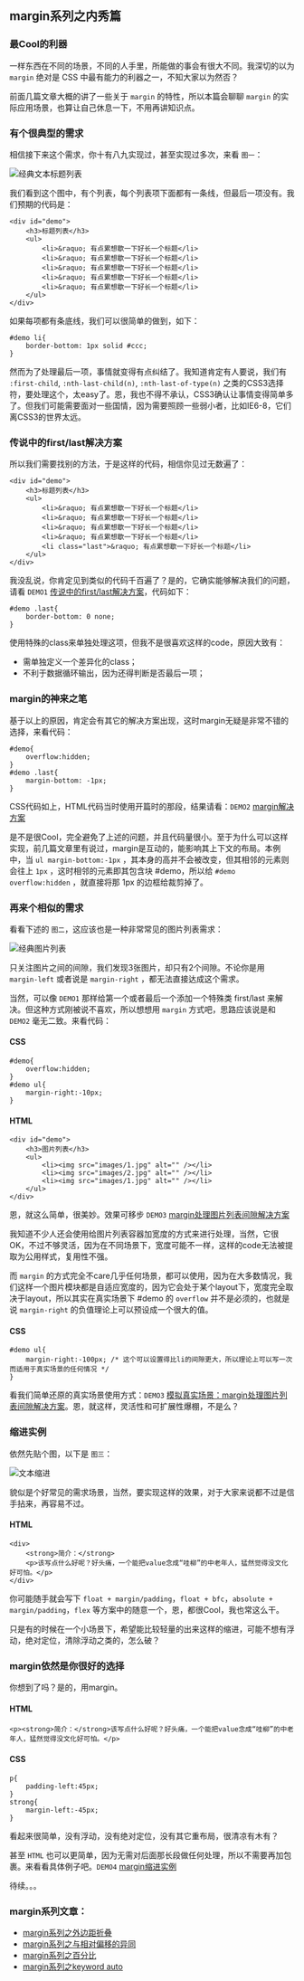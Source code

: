 ## margin系列之内秀篇

### 最Cool的利器

一样东西在不同的场景，不同的人手里，所能做的事会有很大不同。我深切的以为 `margin` 绝对是 CSS 中最有能力的利器之一，不知大家以为然否？

前面几篇文章大概的讲了一些关于 `margin` 的特性，所以本篇会聊聊 `margin` 的实际应用场景，也算让自己休息一下，不用再讲知识点。

### 有个很典型的需求

<!--more-->

相信接下来这个需求，你十有八九实现过，甚至实现过多次，来看 `图一`：

![经典文本标题列表](http://demo.doyoe.com/css/margin/images/text-list.png)

我们看到这个图中，有个列表，每个列表项下面都有一条线，但最后一项没有。我们预期的代码是：

    <div id="demo">
        <h3>标题列表</h3>
        <ul>
            <li>&raquo; 有点累想歇一下好长一个标题</li>
            <li>&raquo; 有点累想歇一下好长一个标题</li>
            <li>&raquo; 有点累想歇一下好长一个标题</li>
            <li>&raquo; 有点累想歇一下好长一个标题</li>
            <li>&raquo; 有点累想歇一下好长一个标题</li>
        </ul>
    </div>

如果每项都有条底线，我们可以很简单的做到，如下：

    #demo li{
        border-bottom: 1px solid #ccc;
    }

然而为了处理最后一项，事情就变得有点纠结了。我知道肯定有人要说，我们有 `:first-child`, `:nth-last-child(n)`, `:nth-last-of-type(n)` 之类的CSS3选择符，要处理这个，太easy了。恩，我也不得不承认，CSS3确认让事情变得简单多了。但我们可能需要面对一些国情，因为需要照顾一些弱小者，比如IE6-8，它们离CSS3的世界太远。

### 传说中的first/last解决方案

所以我们需要找别的方法，于是这样的代码，相信你见过无数遍了：

    <div id="demo">
        <h3>标题列表</h3>
        <ul>
            <li>&raquo; 有点累想歇一下好长一个标题</li>
            <li>&raquo; 有点累想歇一下好长一个标题</li>
            <li>&raquo; 有点累想歇一下好长一个标题</li>
            <li>&raquo; 有点累想歇一下好长一个标题</li>
            <li class="last">&raquo; 有点累想歇一下好长一个标题</li>
        </ul>
    </div>

我没乱说，你肯定见到类似的代码千百遍了？是的，它确实能够解决我们的问题，请看 `DEMO1` [传说中的first/last解决方案](http://demo.doyoe.com/css/margin/text-list-add-class-solution.htm)，代码如下：
	
	#demo .last{
        border-bottom: 0 none;
    }

使用特殊的class来单独处理这项，但我不是很喜欢这样的code，原因大致有：

* 需单独定义一个差异化的class；
* 不利于数据循环输出，因为还得判断是否最后一项；

### margin的神来之笔

基于以上的原因，肯定会有其它的解决方案出现，这时margin无疑是非常不错的选择，来看代码：

	#demo{
        overflow:hidden;
    }
    #demo .last{
        margin-bottom: -1px;
    }

CSS代码如上，HTML代码当时使用开篇时的那段，结果请看：`DEMO2` [margin解决方案](http://demo.doyoe.com/css/margin/text-list.htm)

是不是很Cool，完全避免了上述的问题，并且代码量很小。至于为什么可以这样实现，前几篇文章里有说过，margin是互动的，能影响其上下文的布局。本例中，当 `ul margin-bottom:-1px` ，其本身的高并不会被改变，但其相邻的元素则会往上 `1px` ，这时相邻的元素即其包含块 #demo，所以给 `#demo overflow:hidden` ，就直接将那 1px 的边框给裁剪掉了。

### 再来个相似的需求

看看下述的 `图二`，这应该也是一种非常常见的图片列表需求：

![经典图片列表](http://demo.doyoe.com/css/margin/images/img-list.png)

只关注图片之间的间隙，我们发现3张图片，却只有2个间隙。不论你是用 `margin-left` 或者说是 `margin-right` ，都无法直接达成这个需求。

当然，可以像 `DEMO1` 那样给第一个或者最后一个添加一个特殊类 first/last 来解决。但这种方式刚被说不喜欢，所以想想用 `margin` 方式吧，思路应该说是和 `DEMO2` 毫无二致。来看代码：

#### CSS

	#demo{
        overflow:hidden;
    }
    #demo ul{
        margin-right:-10px;
    }

#### HTML

    <div id="demo">
        <h3>图片列表</h3>
		<ul>
            <li><img src="images/1.jpg" alt="" /></li>
            <li><img src="images/2.jpg" alt="" /></li>
            <li><img src="images/1.jpg" alt="" /></li>
        </ul>
    </div>

恩，就这么简单，很美妙。效果可移步 `DEMO3` [margin处理图片列表间隙解决方案](http://demo.doyoe.com/css/margin/img-list.htm)

我知道不少人还会使用给图片列表容器加宽度的方式来进行处理，当然，它很OK，不过不够灵活，因为在不同场景下，宽度可能不一样，这样的code无法被提取为公用样式，复用性不强。

而 `margin` 的方式完全不care几乎任何场景，都可以使用，因为在大多数情况，我们这样一个图片模块都是自适应宽度的，因为它会处于某个layout下，宽度完全取决于layout，所以其实在真实场景下 #demo 的 `overflow` 并不是必须的，也就是说 `margin-right` 的负值理论上可以预设成一个很大的值。

#### CSS

    #demo ul{
        margin-right:-100px; /* 这个可以设置得比li的间隙更大，所以理论上可以写一次而适用于真实场景的任何情况 */
    }

看我们简单还原的真实场景使用方式：`DEMO3` [模拟真实场景：margin处理图片列表间隙解决方案](http://demo.doyoe.com/css/margin/img-list-2.htm)。恩，就这样，灵活性和可扩展性爆棚，不是么？

### 缩进实例

依然先贴个图，以下是 `图三`：

![文本缩进](http://demo.doyoe.com/css/margin/images/indent.png)

貌似是个好常见的需求场景，当然，要实现这样的效果，对于大家来说都不过是信手拈来，再容易不过。

#### HTML

    <div>
        <strong>简介：</strong>
        <p>该写点什么好呢？好头痛，一个能把value念成“哇柳”的中老年人，猛然觉得没文化好可怕。</p>
    </div>

你可能随手就会写下 `float + margin/padding`，`float + bfc`，`absolute + margin/padding`，`flex` 等方案中的随意一个，恩，都很Cool，我也常这么干。

只是有的时候在一个小场景下，希望能比较轻量的出来这样的缩进，可能不想有浮动，绝对定位，清除浮动之类的，怎么破？

### margin依然是你很好的选择

你想到了吗？是的，用margin。

#### HTML

    <p><strong>简介：</strong>该写点什么好呢？好头痛，一个能把value念成“哇柳”的中老年人，猛然觉得没文化好可怕。</p>

#### CSS

    p{
        padding-left:45px;
    }
    strong{
        margin-left:-45px;
    }


看起来很简单，没有浮动，没有绝对定位，没有其它重布局，很清凉有木有？

甚至 `HTML` 也可以更简单，因为无需对后面那长段做任何处理，所以不需要再加包裹。来看看具体例子吧。`DEMO4` [margin缩进实例](http://demo.doyoe.com/css/margin/indent.htm)

待续。。。


### margin系列文章：

* [margin系列之外边距折叠](http://blog.doyoe.com/~posts/css/2013-12-04-margin%E7%B3%BB%E5%88%97%E4%B9%8B%E5%A4%96%E8%BE%B9%E8%B7%9D%E6%8A%98%E5%8F%A0.md)
* [margin系列之与相对偏移的异同](http://blog.doyoe.com/~posts/css/2013-12-02-margin%E7%B3%BB%E5%88%97%E4%B9%8B%E4%B8%8E%E7%9B%B8%E5%AF%B9%E5%81%8F%E7%A7%BB%E7%9A%84%E5%BC%82%E5%90%8C.md)
* [margin系列之百分比](http://blog.doyoe.com/~posts/css/2013-11-30-margin%E7%B3%BB%E5%88%97%E4%B9%8B%E7%99%BE%E5%88%86%E6%AF%94.md)
* [margin系列之keyword auto](http://blog.doyoe.com/~posts/css/2013-11-29-margin%E7%B3%BB%E5%88%97%E4%B9%8Bkeyword%20auto.md)